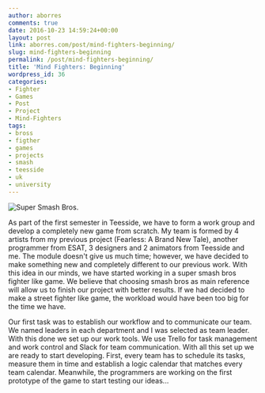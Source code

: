 ```yaml
---
author: aborres
comments: true
date: 2016-10-23 14:59:24+00:00
layout: post
link: aborres.com/post/mind-fighters-beginning/
slug: mind-fighters-beginning
permalink: /post/mind-fighters-beginning/
title: 'Mind Fighters: Beginning'
wordpress_id: 36
categories:
- Fighter
- Games
- Post
- Project
- Mind-Fighters
tags:
- bross
- figther
- games
- projects
- smash
- teesside
- uk
- university
---
```


![Super Smash Bros.](http://vignette2.wikia.nocookie.net/ssbb/images/b/b5/Car%C3%A1tula_NTSC_SSB.jpg/revision/latest?cb=20100602205514&path-prefix=es)

As part of the first semester in Teesside, we have to form a work group and develop a completely new game from scratch. My team is formed by 4 artists from my previous project (Fearless: A Brand New Tale), another programmer from ESAT, 3 designers and 2 animators from Teesside and me. The module doesn't give us much time; however, we have decided to make something new and completely different to our previous work. With this idea in our minds, we have started working in a super smash bros fighter like game. We believe that choosing smash bros as main reference will allow us to finish our project with better results. If we had decided to make a street fighter like game, the workload would have been too big for the time we have.



Our first task was to establish our workflow and to communicate our team. We named leaders in each department and I was selected as team leader. With this done we set up our work tools. We use Trello for task management and work control and Slack for team communication. With all this set up we are ready to start developing. First, every team has to schedule its tasks, measure them in time and establish a logic calendar that matches every team calendar. Meanwhile, the programmers are working on the first prototype of the game to start testing our ideas...
